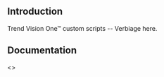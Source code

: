 ## Introduction

Trend Vision One™ custom scripts -- Verbiage here.

## Documentation

<<Place example here>>